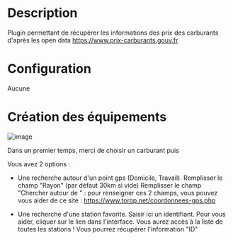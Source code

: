 Description 
===

Plugin permettant de récupérer les informations des prix des carburants d'après les open data https://www.prix-carburants.gouv.fr

Configuration
===
Aucune

Création des équipements
===
![image](https://github.com/floman321/prixcarburants/blob/master/docs/fr_FR/Capture1.png?raw=true)

Dans un premier temps, merci de choisir un carburant puis

Vous avez 2 options : 
- Une recherche autour d'un point gps (Domicile, Travail).
Remplisser le champ "Rayon" (par défaut 30km si vide)
Remplisser le champ "Chercher autour de " : 
pour renseigner ces 2 champs, vous pouvez vous aider de ce site : https://www.torop.net/coordonnees-gps.php 

- Une recherche d'une station favorite.
Saisir ici un identifiant.
Pour vous aider, cliquer sur le lien dans l'interface.
Vous aurez accès à la liste de toutes les stations ! Vous pourrez récupérer l'information "ID"

